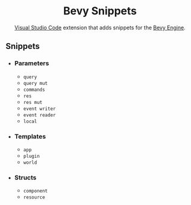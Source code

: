 <div align="center">
<h1>Bevy Snippets</h1>
<a href="https://code.visualstudio.com/">Visual Studio Code</a> extension that adds snippets for the <a href="https://bevyengine.org/">Bevy Engine</a>.
</div>

## Snippets
* ### Parameters
    - `query`
    - `query mut`
    - `commands`
    - `res`
    - `res mut`
    - `event writer`
    - `event reader`
    - `local`
* ### Templates
    - `app`
    - `plugin`
    - `world`
* ### Structs
    - `component`
    - `resource`
